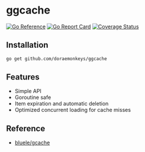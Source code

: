 # ggcache
[![Go Reference](https://pkg.go.dev/badge/github.com/doraemonkeys/ggcache.svg)](https://pkg.go.dev/github.com/doraemonkeys/ggcache) [![Go Report Card](https://goreportcard.com/badge/github.com/doraemonkeys/ggcache)](https://goreportcard.com/report/github.com/doraemonkeys/ggcache) [![Coverage Status](https://coveralls.io/repos/github/doraemonkeys/ggcache/badge.svg?branch=main)](https://coveralls.io/github/doraemonkeys/ggcache?branch=main)



## Installation
```bash
go get github.com/doraemonkeys/ggcache
```

## Features

- Simple API
- Goroutine safe
- Item expiration and automatic deletion
- Optimized concurrent loading for cache misses


## Reference

- [bluele/gcache](https://github.com/bluele/gcache)